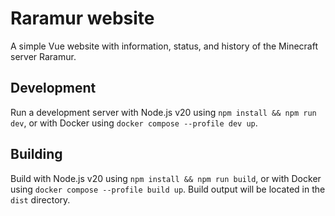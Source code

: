 # Raramur website

A simple Vue website with information, status, and history of the Minecraft server Raramur.

## Development

Run a development server with Node.js v20 using `npm install && npm run dev`, or with Docker using
`docker compose --profile dev up`.

## Building

Build with Node.js v20 using `npm install && npm run build`, or with Docker using `docker compose --profile build up`.
Build output will be located in the `dist` directory.
